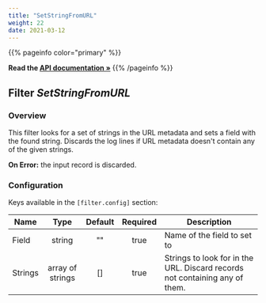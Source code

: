 ```yaml
---
title: "SetStringFromURL"
weight: 22
date: 2021-03-12
---
```

{{% pageinfo color="primary" %}}

**Read the [API documentation &raquo;](https://pkg.go.dev/github.com/AdRoll/baker/filter#SetStringFromURL)**
{{% /pageinfo %}}

## Filter *SetStringFromURL*

### Overview

This filter looks for a set of strings in the URL metadata and sets a field with the found string.
Discards the log lines if URL metadata doesn't contain any of the given strings.

**On Error:** the input record is discarded.


### Configuration

Keys available in the `[filter.config]` section:

|Name|Type|Default|Required|Description|
|----|:--:|:-----:|:------:|-----------|
| Field| string| ""| true| Name of the field to set to|
| Strings| array of strings| []| true| Strings to look for in the URL. Discard records not containing any of them.|

